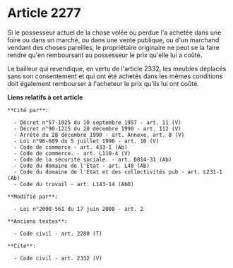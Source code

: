 # Article 2277

Si le possesseur actuel de la chose volée ou perdue l'a achetée dans une foire ou dans un marché, ou dans une vente publique,
ou d'un marchand vendant des choses pareilles, le propriétaire originaire ne peut se la faire rendre qu'en remboursant au
possesseur le prix qu'elle lui a coûté. 

Le bailleur qui revendique, en vertu de l'article 2332, les meubles déplacés sans son consentement et qui ont été achetés
dans les mêmes conditions doit également rembourser à l'acheteur le prix qu'ils lui ont coûté.

**Liens relatifs à cet article**

	**Cité par**:

	  - Décret n°57-1025 du 10 septembre 1957 - art. 11 (V)
	  - Décret n°90-1215 du 20 décembre 1990 - art. 112 (V)
	  - Arrêté du 28 décembre 1990 - art. Annexe, art. 8 (V)
	  - Loi n°96-609 du 5 juillet 1996 - art. 10 (V)
	  - Code de commerce - art. 433-1 (Ab)
	  - Code de commerce. - art. L110-4 (V)
	  - Code de la sécurité sociale. - art. D814-31 (Ab)
	  - Code du domaine de l'Etat - art. L48 (Ab)
	  - Code du domaine de l'Etat et des collectivités pub - art. L231-1 (Ab)
	  - Code du travail - art. L143-14 (AbD)

	**Modifié par**:

	  - Loi n°2008-561 du 17 juin 2008 - art. 2

	**Anciens textes**:

	  - Code civil - art. 2280 (T)

	**Cite**:

	  - Code civil - art. 2332 (V)
